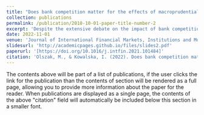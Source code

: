 ```yaml
---
title: "Does bank competition matter for the effects of macroprudential policy on the procyclicality of lending?"
collection: publications
permalink: /publication/2010-10-01-paper-title-number-2
excerpt: 'Despite the extensive debate on the impact of bank competition on risk-taking and procyclicality, there is no evidence of its role in the effects of macroprudential policy on loan growth and on the sensitivity of lending to the business cycle. Using over 80,000 bank-level observations in 95 countries from 2004 to 2015, we find that increased competition strengthens the countercyclical effects of macroprudential policy instruments (MPIs) in terms of reduced loan growth.'
date: 2022-11-01
venue: 'Journal of International Financial Markets, Institutions and Money'
slidesurl: 'http://academicpages.github.io/files/slides2.pdf'
paperurl: '[https://doi.org/10.1016/j.intfin.2021.101484]'
citation: 'Olszak, M., & Kowalska, I. (2022). Does bank competition matter for the effects of macroprudential policy on the procyclicality of lending? Journal of International Financial Markets, Institutions and Money, 76(January 2021). https://doi.org/10.1016/j.intfin.2021.101484.'
---
```


The contents above will be part of a list of publications, if the user clicks the link for the publication than the contents of section will be rendered as a full page, allowing you to provide more information about the paper for the reader. When publications are displayed as a single page, the contents of the above "citation" field will automatically be included below this section in a smaller font.
